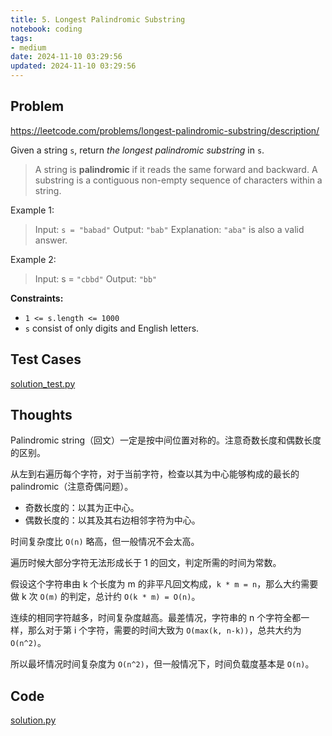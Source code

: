 ```yaml
---
title: 5. Longest Palindromic Substring
notebook: coding
tags:
- medium
date: 2024-11-10 03:29:56
updated: 2024-11-10 03:29:56
---
```

## Problem

<https://leetcode.com/problems/longest-palindromic-substring/description/>

Given a string `s`, return _the longest palindromic substring_ in `s`.

> A string is **palindromic** if it reads the same forward and backward.
> A substring is a contiguous non-empty sequence of characters within a string.

Example 1:

> Input: `s = "babad"`
> Output: `"bab"`
> Explanation: `"aba"` is also a valid answer.

Example 2:

> Input: s = `"cbbd"`
> Output: `"bb"`

**Constraints:**

- `1 <= s.length <= 1000`
- `s` consist of only digits and English letters.

## Test Cases

[solution_test.py](5-longest-palindromic-substring/solution_test.py)

## Thoughts

Palindromic string（回文）一定是按中间位置对称的。注意奇数长度和偶数长度的区别。

从左到右遍历每个字符，对于当前字符，检查以其为中心能够构成的最长的 palindromic（注意奇偶问题）。

- 奇数长度的：以其为正中心。
- 偶数长度的：以其及其右边相邻字符为中心。

时间复杂度比 `O(n)` 略高，但一般情况不会太高。

遍历时候大部分字符无法形成长于 1 的回文，判定所需的时间为常数。

假设这个字符串由 k 个长度为 m 的非平凡回文构成，`k * m = n`，那么大约需要做 k 次 `O(m)` 的判定，总计约 `O(k * m) = O(n)`。

连续的相同字符越多，时间复杂度越高。最差情况，字符串的 n 个字符全都一样，那么对于第 i 个字符，需要的时间大致为 `O(max(k, n-k))`，总共大约为 `O(n^2)`。

所以最坏情况时间复杂度为 `O(n^2)`，但一般情况下，时间负载度基本是 `O(n)`。

## Code

[solution.py](5-longest-palindromic-substring/solution.py)
